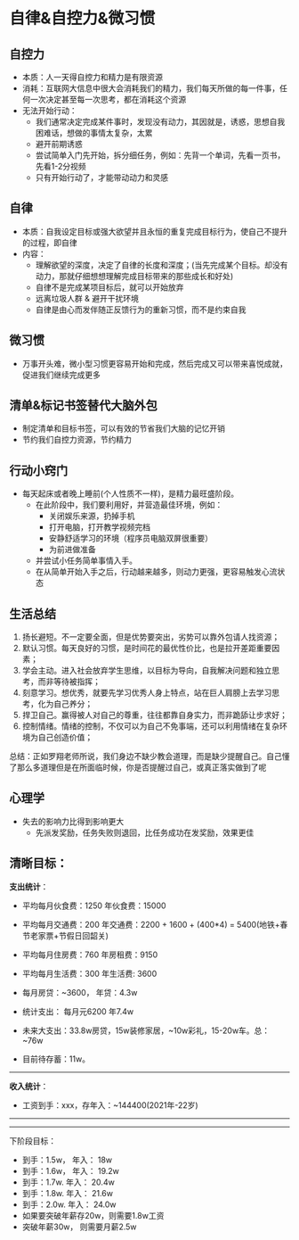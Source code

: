 # 自律&自控力&微习惯

## 自控力
* 本质：人一天得自控力和精力是有限资源
* 消耗：互联网大信息中很大会消耗我们的精力，我们每天所做的每一件事，任何一次决定甚至每一次思考，都在消耗这个资源
* 无法开始行动：
  * 我们通常决定完成某件事时，发现没有动力，其因就是，诱惑，思想自我困难话，想做的事情太复杂，太累
  * 避开前期诱惑
  * 尝试简单入门先开始，拆分细任务，例如：先背一个单词，先看一页书，先看1-2分视频
  * 只有开始行动了，才能带动动力和灵感

## 自律
* 本质：自我设定目标或强大欲望并且永恒的重复完成目标行为，使自己不提升的过程，即自律
* 内容：
    * 理解欲望的深度，决定了自律的长度和深度；(当先完成某个目标。却没有动力，那就仔细想想理解完成目标带来的那些成长和好处)
    * 自律不是完成某项目标后，就可以开始放弃
    * 远离垃圾人群 & 避开干扰环境
    * 自律是由心而发伴随正反馈行为的重新习惯，而不是约束自我

## 微习惯
* 万事开头难，微小型习惯更容易开始和完成，然后完成又可以带来喜悦成就，促进我们继续完成更多

## 清单&标记书签替代大脑外包
* 制定清单和目标书签，可以有效的节省我们大脑的记忆开销
* 节约我们自控力资源，节约精力

## 行动小窍门
* 每天起床或者晚上睡前(个人性质不一样)，是精力最旺盛阶段。
  * 在此阶段中，我们要利用好，并营造最佳环境，例如：
    * 关闭娱乐来源，扔掉手机
    * 打开电脑，打开教学视频完档
    * 安静舒适学习的环境（程序员电脑双屏很重要）
    * 为前进做准备
  * 并尝试小任务简单事情入手。
  * 在从简单开始入手之后，行动越来越多，则动力更强，更容易触发心流状态
  

## 生活总结
1. 扬长避短。不一定要全面，但是优势要突出，劣势可以靠外包请人找资源；
2. 默认习惯。每天良好的习惯，是时间花的最优性价比，也是拉开差距重要因素；
3. 学会主动。进入社会放弃学生思维，以目标为导向，自我解决问题和独立思考，而非等待被指挥；
4. 刻意学习。想优秀，就要先学习优秀人身上特点，站在巨人肩膀上去学习思考，化为自己养分；
5. 捍卫自己。赢得被人对自己的尊重，往往都靠自身实力，而非跪舔让步求好；
6. 控制情绪。情绪的控制，不仅可以为自己不免事端，还可以利用情绪在复杂环境为自己创造价值；

总结：正如罗翔老师所说，我们身边不缺少教会道理，而是缺少提醒自己。自己懂了那么多道理但是在所面临时候，你是否提醒过自己，或真正落实做到了呢

## 心理学
* 失去的影响力比得到影响更大
    * 先派发奖励，任务失败则退回，比任务成功在发奖励，效果更佳


## 清晰目标：

**支出统计**：
* 平均每月伙食费：1250 年伙食费：15000
* 平均每月交通费：200 年交通费：2200 + 1600 + (400*4) = 5400(地铁+春节老家票+节假日回韶关)
* 平均每月住房费：760 年房租费：9150
* 平均每月生活费：300 年生活费: 3600
* 每月房贷：~3600， 年贷：4.3w
* 统计支出： 每月元6200  年7.4w

* 未来大支出：33.8w房贷，15w装修家居，~10w彩礼，15-20w车。总：~76w
* 目前待存蓄：11w。

----
**收入统计**：
* 工资到手：xxx，存年入：~144400(2021年-22岁)

----

----
下阶段目标：
* 到手：1.5w， 年入： 18w
* 到手：1.6w， 年入： 19.2w
* 到手：1.7w.  年入： 20.4w
* 到手：1.8w.  年入： 21.6w
* 到手：2.0w.  年入： 24.0w
* 如果要突破年薪存20w，则需要1.8w工资
* 突破年薪30w， 则需要月薪2.5w
